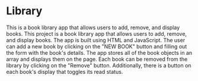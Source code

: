 # Library
This is a book library app that allows users to add, remove, and display books.
This project is a book library app that allows users to add, remove, and display books. The app is built using HTML and JavaScript. The user can add a new book by clicking on the "NEW BOOK" button and filling out the form with the book's details. The app stores all of the book objects in an array and displays them on the page. Each book can be removed from the library by clicking on the "Remove" button. Additionally, there is a button on each book's display that toggles its read status.
